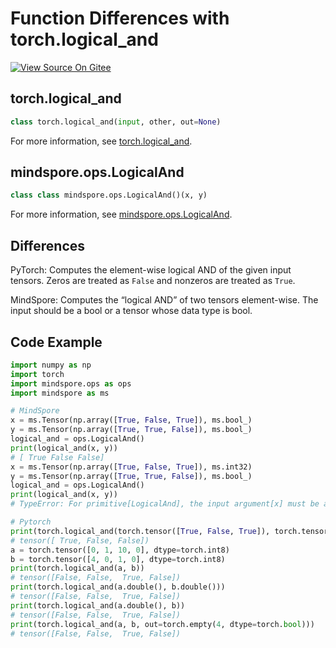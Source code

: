 # Function Differences with torch.logical_and

[![View Source On Gitee](https://mindspore-website.obs.cn-north-4.myhuaweicloud.com/website-images/r1.9/resource/_static/logo_source_en.png)](https://gitee.com/mindspore/docs/blob/r1.9/docs/mindspore/source_en/note/api_mapping/pytorch_diff/LogicalAnd.md)

## torch.logical_and

```python
class torch.logical_and(input, other, out=None)
```

For more information, see  [torch.logical_and](https://pytorch.org/docs/1.5.0/torch.html#torch.logical_and).

## mindspore.ops.LogicalAnd

```python
class class mindspore.ops.LogicalAnd()(x, y)
```

For more information, see  [mindspore.ops.LogicalAnd](https://mindspore.cn/docs/en/r1.9/api_python/ops/mindspore.ops.LogicalAnd.html#mindspore.ops.LogicalAnd).

## Differences

PyTorch: Computes the element-wise logical AND of the given input tensors. Zeros are treated as `False` and nonzeros are treated as `True`.

MindSpore: Computes the “logical AND” of two tensors element-wise. The input should be a bool or a tensor whose data type is bool.

## Code Example

```python
import numpy as np
import torch
import mindspore.ops as ops
import mindspore as ms

# MindSpore
x = ms.Tensor(np.array([True, False, True]), ms.bool_)
y = ms.Tensor(np.array([True, True, False]), ms.bool_)
logical_and = ops.LogicalAnd()
print(logical_and(x, y))
# [ True False False]
x = ms.Tensor(np.array([True, False, True]), ms.int32)
y = ms.Tensor(np.array([True, True, False]), ms.bool_)
logical_and = ops.LogicalAnd()
print(logical_and(x, y))
# TypeError: For primitive[LogicalAnd], the input argument[x] must be a type of {Tensor[Bool],}, but got Int32.

# Pytorch
print(torch.logical_and(torch.tensor([True, False, True]), torch.tensor([True, False, False])))
# tensor([ True, False, False])
a = torch.tensor([0, 1, 10, 0], dtype=torch.int8)
b = torch.tensor([4, 0, 1, 0], dtype=torch.int8)
print(torch.logical_and(a, b))
# tensor([False, False,  True, False])
print(torch.logical_and(a.double(), b.double()))
# tensor([False, False,  True, False])
print(torch.logical_and(a.double(), b))
# tensor([False, False,  True, False])
print(torch.logical_and(a, b, out=torch.empty(4, dtype=torch.bool)))
# tensor([False, False,  True, False])
```
